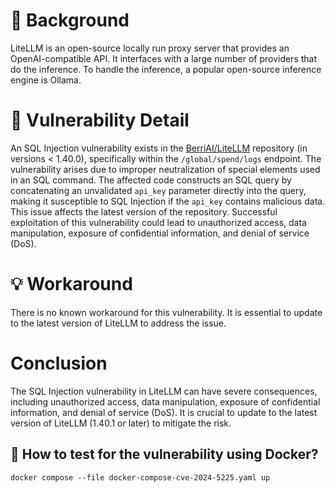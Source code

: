 # :mag_right: Background
LiteLLM is an open-source locally run proxy server that provides an OpenAI-compatible API. It interfaces with a large number of providers that do the inference. To handle the inference, a popular open-source inference engine is Ollama.

# :bug: Vulnerability Detail
An SQL Injection vulnerability exists in the [BerriAI/LiteLLM](https://github.com/BerriAI/litellm) repository (in versions < 1.40.0), specifically within the `/global/spend/logs` endpoint. The vulnerability arises due to improper neutralization of special elements used in an SQL command. The affected code constructs an SQL query by concatenating an unvalidated `api_key` parameter directly into the query, making it susceptible to SQL Injection if the `api_key` contains malicious data. This issue affects the latest version of the repository. Successful exploitation of this vulnerability could lead to unauthorized access, data manipulation, exposure of confidential information, and denial of service (DoS).

# :bulb: Workaround
There is no known workaround for this vulnerability. It is essential to update to the latest version of LiteLLM to address the issue.

# Conclusion
The SQL Injection vulnerability in LiteLLM can have severe consequences, including unauthorized access, data manipulation, exposure of confidential information, and denial of service (DoS). It is crucial to update to the latest version of LiteLLM (1.40.1 or later) to mitigate the risk.

## :whale: How to test for the vulnerability using Docker?

```
docker compose --file docker-compose-cve-2024-5225.yaml up
```

